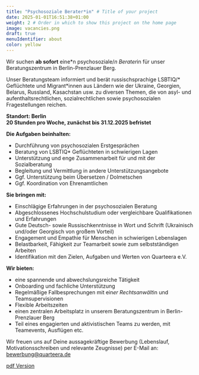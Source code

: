 ```yaml
---
title: "Psychosoziale Berater*in" # Title of your project
date: 2025-01-01T16:51:38+01:00
weight: 2 # Order in which to show this project on the home page
image: vacancies.png
draft: true
menuIdentifier: about
color: yellow
---
```


Wir suchen **ab sofort** eine*n psychosoziale/*n Berater*in für unser Beratungszentrum in Berlin-Prenzlauer Berg.

Unser Beratungsteam informiert und berät russischsprachige LSBTIQ/* Geflüchtete und Migrant*innen aus 
Ländern wie der Ukraine, Georgien, Belarus, Russland, Kasachstan usw. zu diversen Themen, die von asyl- und 
aufenthaltsrechtlichen, sozialrechtlichen sowie psychosozialen Fragestellungen reichen.

**Standort: Berlin** \
**20 Stunden pro Woche, zunächst bis 31.12.2025 befristet**

**Die Aufgaben beinhalten:**

- Durchführung von psychosozialen Erstgesprächen
- Beratung von LSBTIQ* Geflüchteten in schwierigen Lagen
- Unterstützung und enge Zusammenarbeit für und mit der Sozialberatung
- Begleitung und Vermittlung in andere Unterstützungsangebote
- Ggf. Unterstützung beim Übersetzen / Dolmetschen
- Ggf. Koordination von Ehrenamtlichen

**Sie bringen mit:**

- Einschlägige Erfahrungen in der psychosozialen Beratung
- Abgeschlossenes Hochschulstudium oder vergleichbare Qualifikationen und Erfahrungen
- Gute Deutsch- sowie Russischkenntnisse in Wort und Schrift (Ukrainisch und/oder Georgisch von großem Vorteil)
- Engagement und Empathie für Menschen in schwierigen Lebenslagen
- Belastbarkeit, Fähigkeit zur Teamarbeit sowie zum selbstständigen Arbeiten
- Identifikation mit den Zielen, Aufgaben und Werten von Quarteera e.V.


**Wir bieten:**

- eine spannende und abwechslungsreiche Tätigkeit
- Onboarding und fachliche Unterstützung
- Regelmäßige Fallbesprechungen mit ein*er Rechtsanwält*in und Teamsupervisionen
- Flexible Arbeitszeiten
- einen zentralen Arbeitsplatz in unserem Beratungszentrum in Berlin-Prenzlauer Berg
- Teil eines engagierten und aktivistischen Teams zu werden, mit Teamevents, Ausflügen etc.


Wir freuen uns auf Deine aussagekräftige Bewerbung (Lebenslauf, Motivationsschreiben und
relevante Zeugnisse) per E-Mail an: [bewerbung@quarteera.de](bewerbung@quarteera.de)

[pdf Version](https://quarteera.de/files/stelle/Stellenausschreibung_Psychosoziale_Beratung.pdf)